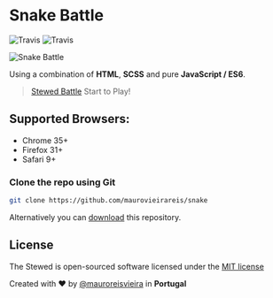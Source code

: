 # Snake Battle

![Travis](https://img.shields.io/travis/rust-lang/rust.svg?style=flat-square)
![Travis](https://img.shields.io/dub/l/vibe-d.svg)

![Snake Battle](http://i.imgur.com/CjMUTEa.gif)

Using a combination of **HTML**, **SCSS** and pure **JavaScript / ES6**.

> [Stewed Battle](http://maurovieirareis.github.io/snake) Start to Play!


## Supported Browsers:
- Chrome 35+
- Firefox 31+
- Safari 9+


### Clone the repo using Git

```bash
git clone https://github.com/maurovieirareis/snake
```


Alternatively you can [download](https://codeload.github.com/maurovieirareis/snake/zip/master) this repository.

## License

The Stewed is open-sourced software licensed under the [MIT license](http://opensource.org/licenses/MIT)

Created with ♥️ by [@mauroreisvieira](https://twitter.com/mauroreisvieira) in **Portugal**

